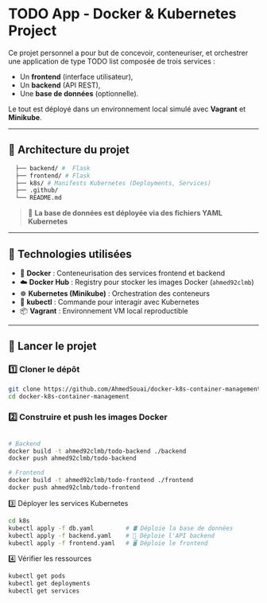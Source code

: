 # TODO App - Docker & Kubernetes Project

Ce projet personnel a pour but de concevoir, conteneuriser, et orchestrer une application de type TODO list composée de trois services :

- Un **frontend** (interface utilisateur),
- Un **backend** (API REST),
- Une **base de données** (optionnelle).

Le tout est déployé dans un environnement local simulé avec **Vagrant** et **Minikube**.

---

## 🧱 Architecture du projet
```bash
  ├── backend/ #  Flask 
  ├── frontend/ # Flask
  ├── k8s/ # Manifests Kubernetes (Deployments, Services) 
  ├── .github/
  └── README.md
```

> 📌 **La base de données est déployée via des fichiers YAML Kubernetes**

---

## 🧰 Technologies utilisées

- 🐳 **Docker** : Conteneurisation des services frontend et backend  
- ☁️ **Docker Hub** : Registry pour stocker les images Docker (`ahmed92clmb`)  
- ☸️ **Kubernetes (Minikube)** : Orchestration des conteneurs  
- 🧪 **kubectl** : Commande pour interagir avec Kubernetes  
- 📦 **Vagrant** : Environnement VM local reproductible

---

## 🚀 Lancer le projet

### 1️⃣ Cloner le dépôt
```bash
git clone https://github.com/AhmedSouai/docker-k8s-container-management
cd docker-k8s-container-management
```

### 2️⃣  Construire et push les images Docker
```bash

# Backend
docker build -t ahmed92clmb/todo-backend ./backend
docker push ahmed92clmb/todo-backend

# Frontend
docker build -t ahmed92clmb/todo-frontend ./frontend
docker push ahmed92clmb/todo-frontend
```
3️⃣ Déployer les services Kubernetes

```bash
cd k8s
kubectl apply -f db.yaml         # 🛢️ Déploie la base de données
kubectl apply -f backend.yaml    # 🔧 Déploie l'API backend
kubectl apply -f frontend.yaml   # 🖥️ Déploie le frontend
```
4️⃣ Vérifier les ressources
```bash
kubectl get pods
kubectl get deployments
kubectl get services
```

